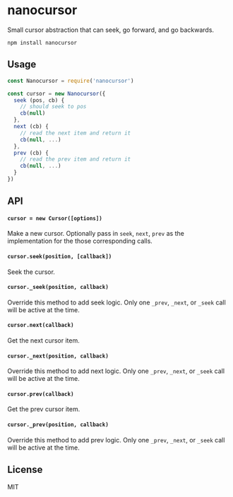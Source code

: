 # nanocursor

Small cursor abstraction that can seek, go forward, and go backwards.

```
npm install nanocursor
```

## Usage

``` js
const Nanocursor = require('nanocursor')

const cursor = new Nanocursor({
  seek (pos, cb) {
    // should seek to pos
    cb(null)
  },
  next (cb) {
    // read the next item and return it
    cb(null, ...)
  },
  prev (cb) {
    // read the prev item and return it
    cb(null, ...)
  }
})
```

## API

#### `cursor = new Cursor([options])`

Make a new cursor. Optionally pass in `seek`, `next`, `prev` as the implementation for the those corresponding calls.

#### `cursor.seek(position, [callback])`

Seek the cursor.

#### `cursor._seek(position, callback)`

Override this method to add seek logic.
Only one `_prev`, `_next`, or `_seek` call will be active at the time.

#### `cursor.next(callback)`

Get the next cursor item.

#### `cursor._next(position, callback)`

Override this method to add next logic.
Only one `_prev`, `_next`, or `_seek` call will be active at the time.

#### `cursor.prev(callback)`

Get the prev cursor item.

#### `cursor._prev(position, callback)`

Override this method to add prev logic.
Only one `_prev`, `_next`, or `_seek` call will be active at the time.

## License

MIT

